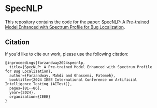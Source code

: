 # SpecNLP

This repository contains the code for the paper: [SpecNLP: A Pre-trained Model Enhanced with Spectrum Profile for Bug Localization](https://ieeexplore.ieee.org/abstract/document/10685187).

## Citation
If you'd like to cite our work, please use the following citation:
```
@inproceedings{farzandway2024specnlp,
  title={SpecNLP: A Pre-trained Model Enhanced with Spectrum Profile for Bug Localization},
  author={Farzandway, Mahdi and Ghassemi, Fatemeh},
  booktitle={2024 IEEE International Conference on Artificial Intelligence Testing (AITest)},
  pages={81--86},
  year={2024},
  organization={IEEE}
}
```
